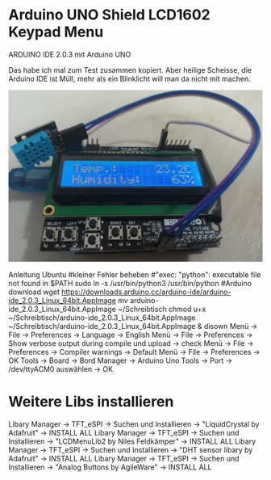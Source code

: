 # Arduino UNO Shield LCD1602 Keypad Menu

ARDUINO IDE 2.0.3 mit Arduino UNO

Das habe ich mal zum Test zusammen kopiert. Aber heilige Scheisse, die Arduino IDE ist Müll, mehr als ein Blinklicht will man da nicht mit machen.

![](https://github.com/OttoMeister/Arduino-Shield-LCD1602-Keypad-Menu/blob/dbdcd88b2f27664ffe7300e0cf62107553492c92/Shield%20LCD1602%20Keypad%20Menu.jpeg)



Anleitung Ubuntu
#kleiner Fehler beheben
#"exec: "python": executable file not found in $PATH 
sudo ln -s /usr/bin/python3 /usr/bin/python
#Arduino download
wget https://downloads.arduino.cc/arduino-ide/arduino-ide_2.0.3_Linux_64bit.AppImage
mv arduino-ide_2.0.3_Linux_64bit.AppImage ~/Schreibtisch
chmod u+x ~/Schreibtisch/arduino-ide_2.0.3_Linux_64bit.AppImage
~/Schreibtisch/arduino-ide_2.0.3_Linux_64bit.AppImage & disown
Menü -> File -> Preferences -> Language -> English
Menü -> File -> Preferences -> Show verbose output during compile und upload -> check
Menü -> File -> Preferences -> Compiler warnings -> Default
Menü -> File -> Preferences -> OK
Tools -> Board -> Bord Manager -> Arduino Uno
Tools -> Port -> /dev/ttyACM0 auswählen -> OK
# Weitere Libs installieren
Libary Manager -> TFT_eSPI -> Suchen und Installieren  -> "LiquidCrystal by Adafruit" -> INSTALL ALL
Libary Manager -> TFT_eSPI -> Suchen und Installieren  -> "LCDMenuLib2 by Niles Feldkämper" -> INSTALL ALL
Libary Manager -> TFT_eSPI -> Suchen und Installieren  -> "DHT sensor libary by Adafruit" -> INSTALL ALL
Libary Manager -> TFT_eSPI -> Suchen und Installieren  -> "Analog Buttons by AgileWare" -> INSTALL ALL

